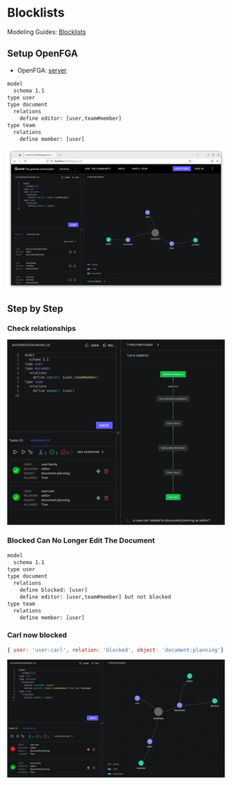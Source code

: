 # Blocklists

Modeling Guides: [Blocklists](https://openfga.dev/docs/modeling/blocklists)

## Setup OpenFGA

- OpenFGA: [server](../../server/README.md)

```dsl
model
  schema 1.1
type user
type document
  relations
    define editor: [user,team#member]
type team
  relations
    define member: [user]
```

![create a store](images/create_store.png)

## Step by Step

### Check relationships

![check](images/check.png)

### Blocked Can No Longer Edit The Document

```dsl
model
  schema 1.1
type user
type document
  relations
    define blocked: [user]
    define editor: [user,team#member] but not blocked
type team
  relations
    define member: [user]
```

### Carl now blocked

```js
{ user: 'user:carl', relation: 'blocked', object: 'document:planning'}
```

![blocked](images/blocked.png)
